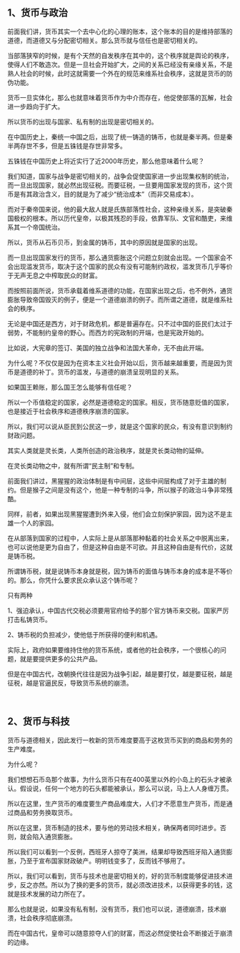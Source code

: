 <h2>1、货币与政治</h2><p>前面我们讲，货币其实一个去中心化的心理的账本，这个账本的目的是维持部落的道德，而道德又与分配密切相关。那么货币就与信任也是密切相关的。</p><p>当部落狭窄的时候，是有个天然的自发秩序在其中的，这个秩序就是舆论的秩序，使得人们不敢造次。但是一旦社会开始扩大，之间的关系已经没有亲缘关系，不是熟人社会的时候，此时这就需要一个外在的规范来维系社会秩序，这就是货币的防伪功能。</p><p>货币一旦实体化，那么也就意味着货币作为中介而存在，他促使部落的瓦解，社会进一步趋向于扩大。</p><p>所以货币的出现与国家、私有制的出现是密切相关的。</p><p>在中国历史上，秦统一中国之后，出现了统一铸造的铸币，也就是秦半两。但是秦半两存世不多，但是五铢钱是存世非常多。</p><p>五铢钱在中国历史上将近实行了近2000年历史，那么他意味着什么呢？</p><p>我们知道，国家与战争是密切相关的，战争会促使国家进一步出现集权制的统治，而一旦出现国家，就必然出现征税。而要征税，一旦要用国家发现的货币，这个货币是有其政治含义，目的就是为了减少“统治成本”（而非交易成本）。</p><p>而对于秦帝国来说，他的最大敌人就是氏族部落性社会，这种亲缘关系，是突破秦国极权的根本。所以历代皇帝，以极其残忍的手段，依靠军队、文官和酷吏，来维系其一个帝国统治。</p><p>所以，货币从石币贝币，到金属的铸币，其中的原因就是国家的出现。</p><p>而一旦出现国家发行的货币，那么通货膨胀这个问题立刻就会出现。一个国家会不会出现滥发货币，取决于这个国家的民众有没有可能制约政权，滥发货币几乎等价于无声无息之中榨取民众的财富。</p><p>而按照前面所说，货币承载着维系道德的功能，在国家出现之后，也不例外，通货膨胀导致帝国毁灭的例子，便是一个道德崩溃的例子。而所谓之道德，就是维系社会的秩序。</p><p>无论是中国还是西方，对于财政危机，都是普遍存在。只不过中国的臣民们太过于弱势，不能制约皇帝的野心。而西方的宪政制的开端，也是宪政开始的。</p><p>比如说，大宪章的签订、美国的独立战争和法国大革命，无不由此开端。</p><p>为什么呢？不仅仅是因为在资本主义社会开始以后，货币越来越重要，而是因为货币是道德的补丁。货币的滥发，与道德的崩溃呈现明显的关系。</p><p>如果国王赖账，那么国王怎么能够有信任呢？</p><p>所以一个币值稳定的国家，必然是道德稳定的国家。相反，货币随意贬值的国家，也是接近于社会秩序和道德秩序崩溃的国家。</p><p>所以，我们可以说从臣民到公民这一步，就是这个国家的民众，有没有意识到制约财政问题。</p><p>其实人类就是灵长类，人类所创造的政治秩序，就是灵长类动物的延伸。</p><p>在灵长类动物之中，就有所谓“民主制”和专制。</p><p>前面我们讲过，黑猩猩的政治体制是有中间层，这些中间层构成了对于主雄的制约。但是猴子之间是没有这个，他是一种专制的斗争，所以猴子的政治斗争非常残酷。</p><p>同样，前者，如果出现黑猩猩遭到外来入侵，他们会立刻保护家园，因为这不是主雄一个人的家园。</p><p>在从部落到国家的过程中，人实际上是从部落那种黏着的社会关系之中脱离出来，也可以说他是更为自由了，但是这种自由是不可欲。并且这种自由是有代价，这就是铸币税。</p><p>所谓铸币税，就是说铸币本身就是税，因为铸币的面值与铸币本身的成本是不等价的。那么，你凭什么要求民众承认这个铸币呢？</p><p>只有两种</p><p>1、强迫承认，中国古代交税必须要用官府给予的那个官方铸币来交税。国家严厉打击私铸货币。</p><p>2、铸币税的负担减少，使他低于所获得的便利和机遇。</p><p>实际上，政府如果要维持住他的货币系统，或者他的社会秩序，一个很核心的问题，就是要提供更多的公共产品。</p><p>但是在中国古代，改朝换代往往是因为战争引起，越是要打仗，越是要征税，越是征税，越是官逼民反，导致货币系统的崩溃。</p><p><br></p><h2>2、货币与科技</h2><p>货币与道德相关，因此发行一枚新的货币难度要高于这枚货币买到的商品和劳务的生产难度。</p><p>为什么呢？</p><p>我们想想石币岛那个故事，为什么货币只有在400英里以外的小岛上的石头才被承认。假设说，任何一个地方的石头都能被承认，那么可以说，马上人人身缠万贯。</p><p>所以在这里，生产货币的难度要生产商品难度大，人们才不愿意生产货币，而是通过商品和劳务换取货币。</p><p>所以在这里，货币制造的技术，要与他的劳动技术相关，确保两者同时进步。否则，就会陷入通货膨胀。</p><p>所以我们可以看到一个反例，西班牙人掠夺了美洲，结果却导致西班牙陷入通货膨胀，乃至于宣布国家财政破产。明明钱变多了，反而钱不够用了。</p><p>所以，我们可以看到，货币与技术也是密切相关的，好的货币制度能够促进技术进步，反之亦然。所以为了换的更多的货币，就必须改进技术，以获得更多的钱，这就是技术发展的动力所在了。</p><p>那么也就是说，如果没有私有制，没有货币，我们也可以说，道德崩溃，技术崩溃，社会秩序彻底崩溃。</p><p>而在中国古代，皇帝可以随意掠夺人们的财富，而这必然促使社会不断接近于崩溃的边缘。</p><p></p>